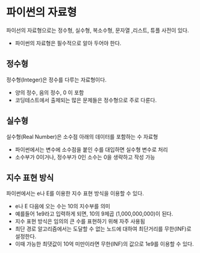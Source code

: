 # 파이썬의 자료형
파이선의 자료형으로는 정수형, 실수형, 복소수형, 문자열 ,리스트, 튜플 사전이 있다.
 - 파이썬의 자료형은 필수적으로 알아 두어야 한다.

## 정수형
정수형(Integer)은 정수를 다루는 자료형이다.
 - 양의 정수, 음의 정수, 0 이 포함
- 코딩테스트에서 출제되는 많은 문제들은 정수형으로 주로 다룬다.

## 실수형
실수형(Real Number)은 소수점 아래의 데이터를 포함하는 수 자료형
 - 파이썬에서는 변수에 소수점을 붙인 수를 대입하면 실수형 변수로 처리
 - 소수부가 0이거나, 정수부가 0인 소수는 0을 생략하고 작성 가능

## 지수 표현 방식
파이썬에서는 e나 E를 이용한 지수 표현 방식을 이용할 수 있다.
 - e나 E 다음에 오는 수는 10의 지수부를 의미
 - 예를들어 1e9라고 입력하게 되면, 10의 9제곱 (1,000,000,000)이 된다.
 - 지수 표현 방식은 임의의  큰 수를 표현하기 위해 자주 사용됨
 - 최단 경로 알고리즘에서는 도달할 수 없는 노드에 대하여 최단거리를 무한(INF)로 설정한다.
 - 이때 가능한 최댓값이 10억 미만이라면 무한(INF)의 값으로 1e9를 이용할 수 있다.